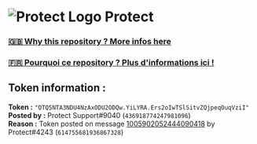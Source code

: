 # ![Protect Logo](https://i.imgur.com/5ovpCPg.png) Protect

### [🇬🇧 Why this repository ? More infos here](https://github.com/protect-github-bot/token-reset/blob/main/README.md)

### [🇫🇷 Pourquoi ce repository ? Plus d'informations ici !](https://github.com/protect-github-bot/token-reset/blob/main/FR_README.md)

## Token information :
**Token :** `"OTQ5NTA3NDU4NzAxODU2ODQw.YiLYRA.Ers2oIwTSlSitvZQjpeqOuqVziI"`\
**Posted by :** Protect Support#9040 (`436918774247981096`)\
**Reason :** Token posted on message [1005902052444090418](https://discord.com/channels/835179952500113459/881108454226399292/1005902052444090418) by Protect#4243 (`614755681936867328`)